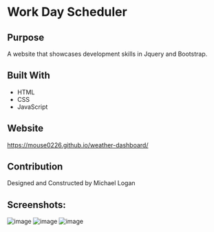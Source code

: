 # Work Day Scheduler

## Purpose
A website that showcases development skills in Jquery and Bootstrap.

## Built With
* HTML
* CSS
* JavaScript

## Website
https://mouse0226.github.io/weather-dashboard/

## Contribution
Designed and Constructed by Michael Logan

## Screenshots:
![image](https://user-images.githubusercontent.com/93630706/152661231-6d3cf215-7593-4653-9992-c7c33776dffb.png)
![image](https://user-images.githubusercontent.com/93630706/152661235-cbfb64f5-b822-41db-b424-a66acf71d52f.png)
![image](https://user-images.githubusercontent.com/93630706/152661244-591723a3-418c-48d5-8881-6c9f52ad4878.png)
